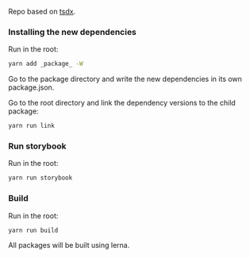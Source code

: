 Repo based on [tsdx](https://https://tsdx.io/).

### Installing the new dependencies

Run in the root:

```bash
yarn add _package_ -W
```

Go to the package directory and write the new dependencies in its own package.json.

Go to the root directory and link the dependency versions to the child package:

```bash
yarn run link
```

### Run storybook

Run in the root:

```bash
yarn run storybook
```

### Build

Run in the root:

```bash
yarn run build
```

All packages will be built using lerna.
